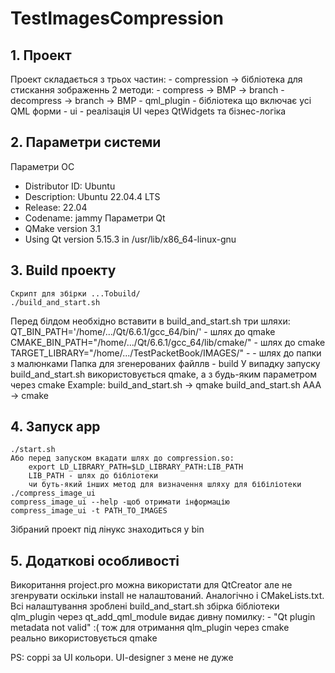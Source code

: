 # TestImagesCompression

## 1.  Проект
Проект складається з трьох частин:
    - compression -> бібліотека для стискання зображеннь
        2 методи:
          - compress   -> BMP -> branch
          - decompress -> branch -> BMP
    - qml_plugin - бібліотека що включає усі QML форми
    - ui - реалізація UI через QtWidgets та бізнес-логіка

## 2. Параметри системи
Параметри ОС
   - Distributor ID:	Ubuntu
   - Description:	Ubuntu 22.04.4 LTS
   - Release:	22.04
   - Codename:	jammy
Параметри Qt
   - QMake version 3.1
   - Using Qt version 5.15.3 in /usr/lib/x86_64-linux-gnu

## 3. Build проекту
    Скрипт для збірки ...Tobuild/
    ./build_and_start.sh
Перед білдом необхідно вставити в build_and_start.sh три шляхи:
    QT_BIN_PATH='/home/.../Qt/6.6.1/gcc_64/bin/' - шлях до qmake
    CMAKE_BIN_PATH="/home/.../Qt/6.6.1/gcc_64/lib/cmake/"  - шлях до cmake
    TARGET_LIBRARY="/home/.../TestPacketBook/IMAGES/" -  - шлях до папки з малюнками
Папка для згенерованих файллв - build
У випадку запуску build_and_start.sh використовується qmake, а з будь-яким параметром через cmake
    Example:
        build_and_start.sh -> qmake
        build_and_start.sh AAA -> cmake
## 4. Запуск app
    ./start.sh
    Або перед запуском вкадати шлях до compression.so:
        export LD_LIBRARY_PATH=$LD_LIBRARY_PATH:LIB_PATH
        LIB_PATH - шлях до бібліотеки
        чи буть-який інших метод для визначення шляху для бібіліотеки
    ./compress_image_ui
    compress_image_ui --help -щоб отримати інформацію
    compress_image_ui -t PATH_TO_IMAGES
Зібраний проект під лінукс знаходиться у bin

## 5. Додаткові особливості
Викоритання project.pro можна використати для QtCreator але не згенрувати оскільки install не налаштований. Аналогічно і CMakeLists.txt.
Всі налаштування зроблені build_and_start.sh
збірка бібліотеки qlm_plugin через qt_add_qml_module видає дивну помилку:
    - "Qt plugin metadata not valid" :(
тож для отримання qlm_plugin через cmake реально використовується qmake

PS: соррі за UI кольори. UI-designer з мене не дуже 
